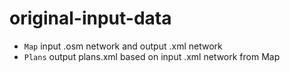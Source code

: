 # original-input-data


* `Map` input .osm network and output .xml network
* `Plans` output plans.xml based on input .xml network from  Map

